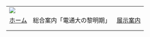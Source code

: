 |  |  |  |
| --- | --- | --- |
| ![](../image/common/uec_header1.jpg) | | |
| [ホーム](../index.html) | 総合案内「電通大の黎明期」 | [展示案内](../exhibit/exhibit01.html) | [関連リンク](../link/link01.html) | [第７展示室について](../about/about.html) | [本HPについて](../about/about2.html) | [アクセス](../access/access.html) | | |
| |  | | --- | | ![](../image/common/spacer.gif)    総合案内:  ![](../image/common/spacer.gif)  「電気通信大学の黎明期」   ![](../image/common/spacer.gif)   ---   [1：電気通信大学の黎明期の研究](dawn01.html)- 世界最初のプリント配線の回路- 自由闊達な雰囲気- 技官や卒業生のネットワーク- 大学の研究   ---   [2：機器分析の時代を牽引した電通大](dawn02.html)- NMR分光- レーザー分光- 質量分光のインビーム- 電子顕微鏡   ---   [3：わが国初のNMR分光器](dawn03.html)   ---   [4：日本のレーザー分光も電通大から](dawn04.html)   ---   [5：世界最初の電波時計](dawn05.html)- 凧型アンテナ- 高山の電波通信・地下探査   ---   [6：真空管から固体素子へ](dawn06.html)- 半導体電子素子の研究- 超伝導回路の研究   ---   [7：南極観測と雪原の電波の吸収](dawn07.html)   ---   [8：電通大の宇宙研究](dawn08.html)   ---   [9：日本最初の電波時計](dawn09.html)   ---   [10：星間空間実験装置](dawn10.html)   ---   [11：各学科の歴史](dawn11.html)   ---   [12：考え合い、論じ合い、納得ゆくように](dawn12.html)   --- | | |  | | --- | | 4.　日本初期のレーザー分光も電通大から      電通大の黎明期に一般教育の化学ではNMR以外にもレーザー分光のはじまりをつくりあげた。東大・名古屋大でラマン分光やＸ線回折をすすめていた片山幹郎は５０年代初めに電通大助手として赴任し米国に留学の帰路にコロラド大の水島正喬に会いルビーのレーザー発光を聞き帰国、電通大でルビーレーザーを初めて発振してトルエンに照射、トルエン分子のラマン現象を見つけレーザー分光化学の出発となった。     原石のルビーは米国で入手したとはいえ、結晶面での切り出し、金メッキ、電柱トランスほどの蓄電器の借受け等手探りでの苦労も多かった。     ルビーのレーザー用結晶ロッドをある光学機器メーカーから借り受けた片山は当時卒業研究生の青木禎（現、東京女子医大名誉教授）に手渡し、これでレーザーを完成させるように言い渡した。光励起のためのキセノンフラッシュランプやハウジングの手配は片山がやり、組み立てとエレクトロニクスの設計製作は青木がやった。片山ほか大勢の見物人の前でトリガーボタンを押すと、かなり大きな音響が部屋の中にとどろき、一同たいそう驚いたが赤い光線は現れなかった。ハウジングをあけて覗き込むと中には二つに折れたルビーロッドか転がっていた。青木が片山にそのことを告げると、片山は「オツ　ホツ　ホツ　ホツ」と笑いだした。片山は、後日再びルビーロットを手渡し、これでやるように言った。それは前の頼りなさそうなものと違ってかなり太く長いもので、いかにも発振しそうに見えた。     当時Ｄ棟の1階でルビーレーザーを発振すると全館中に轟音が轟いた。Ｄ棟まえの道路（メインストリート）を歩く学生もその音に驚き、建物内にはいってきたくらいである。その後も実験は続き、音は徐々に小さくなり、炭酸ガスレーザーの実験では墨ｦ塗ったゴム風船に照射して破裂させ、みんなをよろこばせた（中川直哉　談）。     片山はルビーレーザーを使ってトルエンのラマンスペクトルを測定し、レーザー発振スペクトルにR1、R2線と呼ばれる構造をみとめて、片山が学会の講演会で発表した。講演を聴いた一同は当時知れていた値の２倍の間隔のR1,R2線については懐疑的で質疑応答はエキサイトしたものであったと、戻ってきた片山は青木に話していた（日本物理学会講演会　昭和３９年４月１日　講演番号1pB2、および昭和３９年１０月７日 講演番号 1pB2）。     片山はその２，３年後東大に移り、その片山研から炭酸ガスレーザーを使った音響分光の分野で多くの研究者を輩出した。その片山研の隣にその後電通大の教授となった本郷の物理工学科から移ってきた宅間宏の宅間研があり、重成武と伊東敏雄はその研究室の助手を務めていた。(2008/10/31) | |
| |  | | --- | | ![](../image/common/spacer.gif)   電気通信大学コミュニケーション・ミュージアム第７展示室友の会  東京都町田市玉川学園6-3-100  UEC Museum of Communications Exhibition Room#7 Associates  e-mail: uecmuse 7@muse.or.jp  Copyright all reserved by UEC Museum of Communications Exhibition Room#7 Associates ![](../image/common/spacer.gif) | | |
